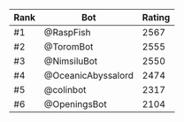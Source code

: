 Rank|Bot|Rating
---|---|---
#1|@RaspFish|2567
#2|@ToromBot|2555
#3|@NimsiluBot|2550
#4|@OceanicAbyssalord|2474
#5|@colinbot|2317
#6|@OpeningsBot|2104
